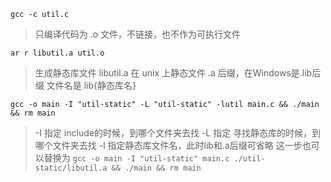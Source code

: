 `gcc -c util.c`
> 只编译代码为 .o 文件，不链接，也不作为可执行文件

`ar r libutil.a util.o`
> 生成静态库文件 libutil.a
> 在 unix 上静态文件 .a 后缀，在Windows是.lib后缀
> 文件名是 lib{静态库名}

`gcc -o main -I "util-static" -L "util-static" -lutil main.c && ./main && rm main`
> -I 指定 include的时候，到哪个文件夹去找
> -L 指定 寻找静态库的时候，到哪个文件夹去找
> -l 指定静态库文件名，此时lib和.a后缀可省略
> 这一步也可以替换为 `gcc -o main -I "util-static" main.c ./util-static/libutil.a && ./main && rm main`